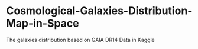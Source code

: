 # Cosmological-Galaxies-Distribution-Map-in-Space
The galaxies distribution based on GAIA DR14 Data in Kaggle
